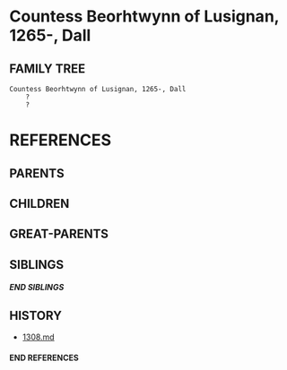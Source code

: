 # Countess Beorhtwynn of Lusignan, 1265-, Dall

## FAMILY TREE
```
Countess Beorhtwynn of Lusignan, 1265-, Dall
    ?
    ?
```


# REFERENCES

## PARENTS 

## CHILDREN 


## GREAT-PARENTS 

## SIBLINGS

##### END SIBLINGS  
## HISTORY
* [1308.md](../h/1308.md)

#### END REFERENCES
